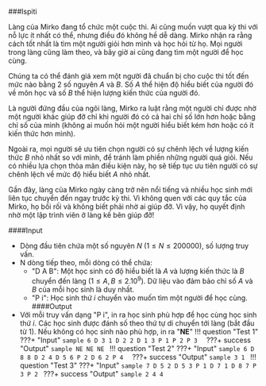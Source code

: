 ###Ispiti

Làng của Mirko đang tổ chức một cuộc thi. Ai cũng muốn vượt qua kỳ thi với nỗ lực ít nhất có thể, nhưng điều đó không hề dễ dàng. Mirko nhận ra rằng cách tốt nhất là tìm một người giỏi hơn mình và học hỏi từ họ. Mọi người trong làng cũng làm theo, và bây giờ ai cũng đang tìm một người để học cùng.

Chúng ta có thể đánh giá xem một người đã chuẩn bị cho cuộc thi tốt đến mức nào bằng $2$ số nguyên $A$ và $B$. Số $A$ thể hiện độ hiểu biết của người đó về môn học và số $B$ thể hiện lượng kiến thức của người đó.

Là người đứng đầu của ngôi làng, Mirko ra luật rằng một người chỉ được nhờ một người khác giúp đỡ chỉ khi người đó có cả hai chỉ số lớn hơn hoặc bằng chỉ số của mình (không ai muốn hỏi một người hiểu biết kém hơn hoặc có ít kiến thức hơn mình).

Ngoài ra, mọi người sẽ ưu tiên chọn người có sự chênh lệch về lượng kiến thức $B$ nhỏ nhất so với mình, để tránh làm phiền những người quá giỏi. Nếu có nhiều lựa chọn thỏa mãn điều kiện này, họ sẽ tiếp tục ưu tiên người có sự chênh lệch về mức độ hiểu biết $A$ nhỏ nhất.

Gần đây, làng của Mirko ngày càng trở nên nổi tiếng và nhiều học sinh mới liên tục chuyển đến ngay trước kỳ thi. Vì không quen với các quy tắc của Mirko, họ bối rối và không biết phải nhờ ai giúp đỡ. Vì vậy, họ quyết định nhờ một lập trình viên ở làng kế bên giúp đỡ!

####Input
 - Dòng đầu tiên chứa một số nguyên $N$ $(1 \leq N \leq 200000)$, số lượng truy vấn.
 - N dòng tiếp theo, mỗi dòng có thể chứa:
     + "D A B": Một học sinh có độ hiểu biết là $A$ và lượng kiến thức là $B$ chuyển đến làng $(1 \leq A, B \leq 2.10^{9})$. Dữ liệu vào đảm bảo chỉ số $A$ và $B$ của mỗi học sinh là duy nhất.
     + "P i": Học sinh thứ $i$ chuyển vào muốn tìm một người để học cùng.
####Output
- Với mỗi truy vấn dạng "P i", in ra học sinh phù hợp để học cùng học sinh thứ $i$. Các học sinh được đánh số theo thứ tự di chuyển tới làng (bắt đầu từ 1). Nếu không có học sinh nào phù hợp, in ra "**NE**"
!!! question "Test 1"
    ???+ "Input"
        ```sample
        6
        D 3 1
        D 2 2
        D 1 3
        P 1
        P 2
        P 3 
        ```
    ???+ success "Output"
        ```sample
        NE
        NE
        NE
        ```
!!! question "Test 2"
    ???+ "Input"
        ```sample
        6
        D 8 8
        D 2 4
        D 5 6
        P 2
        D 6 2
        P 4 
        ```
    ???+ success "Output"
        ```sample
        3
        1
        ```
!!! question "Test 3"
    ???+ "Input"
        ```sample
        7
        D 5 2
        D 5 3
        P 1
        D 7 1
        D 8 7
        P 3
        P 2
        ```
    ???+ success "Output"
        ```sample
        2
        4
        4
        ```